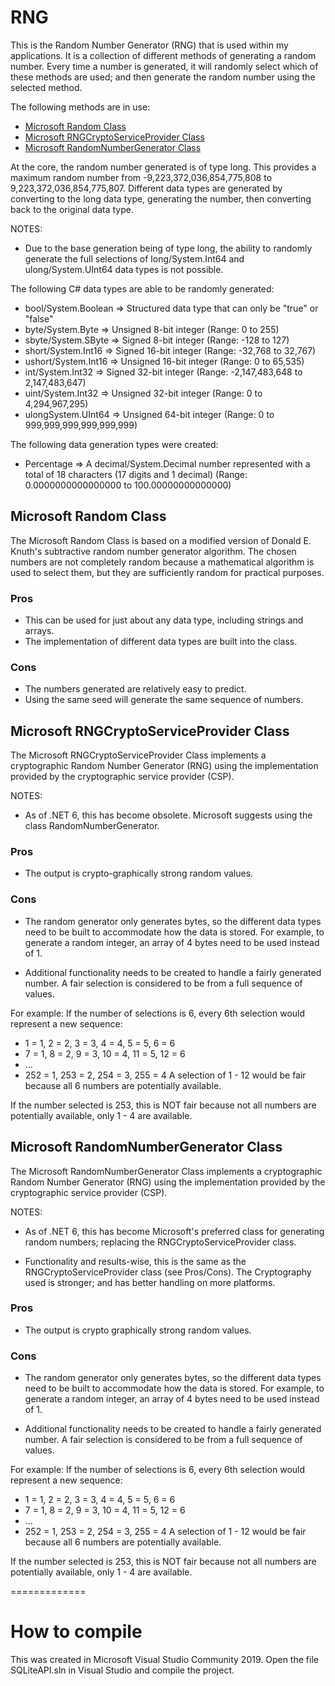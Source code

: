 # RNG
This is the Random Number Generator (RNG) that is used within my applications.  It is a collection of different methods
of generating a random number. Every time a number is generated, it will randomly select which of these methods are used;
and then generate the random number using the selected method.

The following methods are in use:
- [Microsoft Random Class](https://learn.microsoft.com/en-us/dotnet/api/system.random)
- [Microsoft RNGCryptoServiceProvider Class](https://learn.microsoft.com/en-us/dotnet/api/system.security.cryptography.rngcryptoserviceprovider)
- [Microsoft RandomNumberGenerator Class](https://learn.microsoft.com/en-us/dotnet/api/system.security.cryptography.randomnumbergenerator)

At the core, the random number generated is of type long. This provides a maximum random number from
-9,223,372,036,854,775,808 to 9,223,372,036,854,775,807.  Different data types are generated by
converting to the long data type, generating the number, then converting back to the original data type.

NOTES:
- Due to the base generation being of type long, the ability to randomly generate the full selections of long/System.Int64 and
  ulong/System.UInt64 data types is not possible.

The following C# data types are able to be randomly generated:
- bool/System.Boolean	=> Structured data type that can only be "true" or "false"
- byte/System.Byte		=> Unsigned 8-bit integer  (Range: 0 to 255)
- sbyte/System.SByte	=> Signed 8-bit integer    (Range: -128 to 127)
- short/System.Int16	=> Signed 16-bit integer   (Range: -32,768 to 32,767)
- ushort/System.Int16	=> Unsigned 16-bit integer (Range: 0 to 65,535)
- int/System.Int32		=> Signed 32-bit integer   (Range: -2,147,483,648 to 2,147,483,647)
- uint/System.Int32		=> Unsigned 32-bit integer (Range: 0 to 4,294,967,295)
- ulongSystem.UInt64	=> Unsigned 64-bit integer (Range: 0 to 999,999,999,999,999,999)

The following data generation types were created:
- Percentage	=> A decimal/System.Decimal number represented with a total of 18 characters (17 digits and 1 decimal)
  (Range: 0.0000000000000000 to 100.00000000000000)

## Microsoft Random Class
The Microsoft Random Class is based on a modified version of Donald E. Knuth's subtractive random number generator
algorithm. The chosen numbers are not completely random because a mathematical algorithm is used to select them,
but they are sufficiently random for practical purposes.

### Pros
- This can be used for just about any data type, including strings and arrays.
- The implementation of different data types are built into the class.

### Cons
- The numbers generated are relatively easy to predict.
- Using the same seed will generate the same sequence of numbers.

## Microsoft RNGCryptoServiceProvider Class
The Microsoft RNGCryptoServiceProvider Class implements a cryptographic Random Number Generator (RNG) using the
implementation provided by the cryptographic service provider (CSP).

NOTES:
- As of .NET 6, this has become obsolete.  Microsoft suggests using the class RandomNumberGenerator.

### Pros
- The output is crypto-graphically strong random values.

### Cons
- The random generator only generates bytes, so the different data types need to be built to accommodate how the
  data is stored.  For example, to generate a random integer, an array of 4 bytes need to be used instead of 1.

- Additional functionality needs to be created to handle a fairly generated number.  A fair selection is considered
  to be from a full sequence of values.

For example:
If the number of selections is 6, every 6th selection would represent a new sequence:
- 1 = 1, 2 = 2, 3 = 3, 4 = 4, 5 = 5, 6 = 6
- 7 = 1, 8 = 2, 9 = 3, 10 = 4, 11 = 5, 12 = 6
- ...
- 252 = 1, 253 = 2, 254 = 3, 255 = 4
A selection of 1 - 12 would be fair because all 6 numbers are potentially available.

If the number selected is 253, this is NOT fair because not all numbers are potentially available, only 1 - 4 are
available.

## Microsoft RandomNumberGenerator Class
The Microsoft RandomNumberGenerator Class implements a cryptographic Random Number Generator (RNG) using the
implementation provided by the cryptographic service provider (CSP).

NOTES:
- As of .NET 6, this has become Microsoft's preferred class for generating random numbers; replacing the 
  RNGCryptoServiceProvider class.

- Functionality and results-wise, this is the same as the RNGCryptoServiceProvider class (see Pros/Cons).  The
  Cryptography used is stronger; and has better handling on more platforms.

### Pros
- The output is crypto graphically strong random values.

### Cons
- The random generator only generates bytes, so the different data types need to be built to accommodate how the
  data is stored.  For example, to generate a random integer, an array of 4 bytes need to be used instead of 1.

- Additional functionality needs to be created to handle a fairly generated number.  A fair selection is considered
  to be from a full sequence of values.

For example:
If the number of selections is 6, every 6th selection would represent a new sequence:
- 1 = 1, 2 = 2, 3 = 3, 4 = 4, 5 = 5, 6 = 6
- 7 = 1, 8 = 2, 9 = 3, 10 = 4, 11 = 5, 12 = 6
- ...
- 252 = 1, 253 = 2, 254 = 3, 255 = 4
A selection of 1 - 12 would be fair because all 6 numbers are potentially available.

If the number selected is 253, this is NOT fair because not all numbers are potentially available, only 1 - 4 are
available.

=============

# How to compile
This was created in Microsoft Visual Studio Community 2019.  Open the file SQLiteAPI.sln in Visual Studio and compile
the project.
